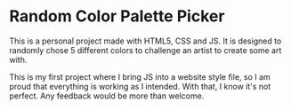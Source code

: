 # Random Color Palette Picker

This is a personal project made with HTML5, CSS and JS. It is designed to randomly chose 5 different colors to challenge an artist to create some art with. 

This is my first project where I bring JS into a website style file, so I am proud that everything is working as I intended. With that, I know it's not perfect. Any feedback would be more than welcome.